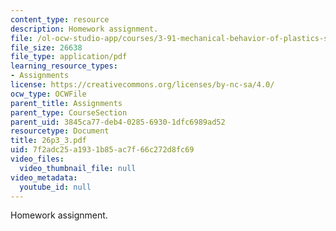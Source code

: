 ```yaml
---
content_type: resource
description: Homework assignment.
file: /ol-ocw-studio-app/courses/3-91-mechanical-behavior-of-plastics-spring-2007/7f2adc25a1931b85ac7f66c272d8fc69_26p3_3.pdf
file_size: 26638
file_type: application/pdf
learning_resource_types:
- Assignments
license: https://creativecommons.org/licenses/by-nc-sa/4.0/
ocw_type: OCWFile
parent_title: Assignments
parent_type: CourseSection
parent_uid: 3845ca77-deb4-0285-6930-1dfc6989ad52
resourcetype: Document
title: 26p3_3.pdf
uid: 7f2adc25-a193-1b85-ac7f-66c272d8fc69
video_files:
  video_thumbnail_file: null
video_metadata:
  youtube_id: null
---
```

Homework assignment.